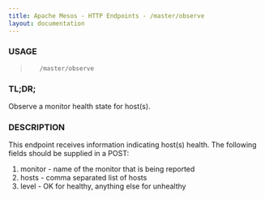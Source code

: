```yaml
---
title: Apache Mesos - HTTP Endpoints - /master/observe
layout: documentation
---
```

<!--- This is an automatically generated file. DO NOT EDIT! --->

### USAGE ###
>        /master/observe

### TL;DR; ###
Observe a monitor health state for host(s).

### DESCRIPTION ###
This endpoint receives information indicating host(s)
health.
The following fields should be supplied in a POST:
1. monitor - name of the monitor that is being reported
2. hosts - comma separated list of hosts
3. level - OK for healthy, anything else for unhealthy